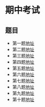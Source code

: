 # 期中考试
## 题目

* 第一题[地址](https://qiuzp94.github.io/midterm/topic/1.md)
* 第二题[地址](https://qiuzp94.github.io/midterm/topic/2.md)
* 第三题[地址](https://qiuzp94.github.io/midterm/topic/3.md)
* 第四题[地址](https://qiuzp94.github.io/midterm/topic/4.md)
* 第五题[地址](https://qiuzp94.github.io/midterm/topic/5.md)
* 第六题[地址](https://qiuzp94.github.io/midterm/topic/6.md)
* 第七题[地址](https://qiuzp94.github.io/midterm/topic/7.md)
* 第八题[地址](https://qiuzp94.github.io/midterm/topic/8.md)
* 第九题[地址](https://qiuzp94.github.io/midterm/topic/9.md)
* 第十题[地址](https://qiuzp94.github.io/midterm/topic/10.md)